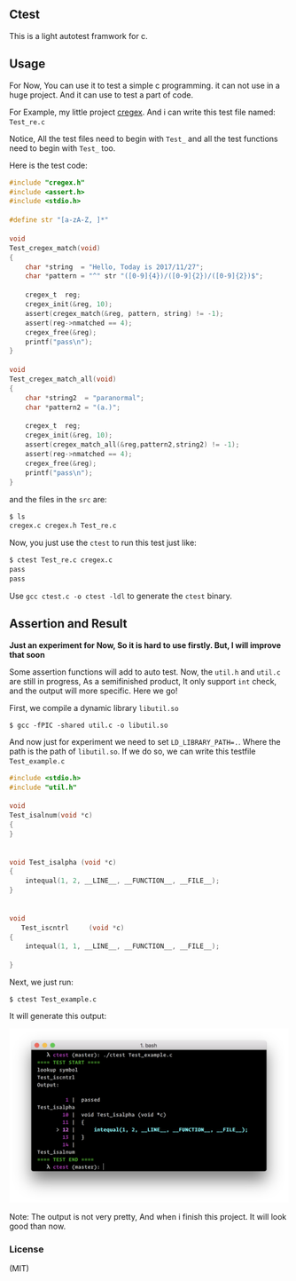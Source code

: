 ## Ctest

This is a light autotest framwork for c.

## Usage

For Now, You can use it to test a simple c programming. it can not use in a huge project. And it can use to test a part of code.


For Example, my little project [cregex](https://github.com/JesseEisen/cregex). And i can write this test file named: `Test_re.c`

Notice, All the test files need to begin with `Test_` and all the test functions need to begin with `Test_` too.

Here is the test code:

```c
#include "cregex.h"
#include <assert.h>
#include <stdio.h>

#define str "[a-zA-Z, ]*"

void
Test_cregex_match(void)
{
	char *string  = "Hello, Today is 2017/11/27";
	char *pattern = "^" str "([0-9]{4})/([0-9]{2})/([0-9]{2})$";

	cregex_t  reg;
	cregex_init(&reg, 10);
	assert(cregex_match(&reg, pattern, string) != -1);
	assert(reg->nmatched == 4);
	cregex_free(&reg);
	printf("pass\n");
}

void
Test_cregex_match_all(void)
{
    char *string2  = "paranormal";
    char *pattern2 = "(a.)";

	cregex_t  reg;
	cregex_init(&reg, 10);
	assert(cregex_match_all(&reg,pattern2,string2) != -1);
	assert(reg->nmatched == 4);
	cregex_free(&reg);
	printf("pass\n");
}

```

and the files in the `src` are:

```bash
$ ls
cregex.c cregex.h Test_re.c
```

Now, you just use the `ctest` to run this test just like:

```bash
$ ctest Test_re.c cregex.c
pass
pass
```

Use `gcc ctest.c -o ctest -ldl` to generate the `ctest` binary.


## Assertion and Result

**Just an experiment for Now, So it is hard to use firstly. But, I will improve that soon**

Some assertion functions will add to auto test. Now, the `util.h` and `util.c` are still in progress, As a semifinished product, It only support `int` check, and the output will more specific. Here we go!

First, we compile a dynamic library `libutil.so`

```shell
$ gcc -fPIC -shared util.c -o libutil.so
```

And now just for experiment we need to set `LD_LIBRARY_PATH=.`. Where the path is the path of `libutil.so`. If we do so, we can write this testfile `Test_example.c`

```c
#include <stdio.h>
#include "util.h"

void
Test_isalnum(void *c)
{
}


void Test_isalpha (void *c)
{
    intequal(1, 2, __LINE__, __FUNCTION__, __FILE__);
}


void
   Test_iscntrl     (void *c)
{
    intequal(1, 1, __LINE__, __FUNCTION__, __FILE__);

}

```

Next, we just run:

```shell
$ ctest Test_example.c
```

It will generate this output:

![result](./asset/1.png)


Note: The output is not very pretty, And when i finish this project. It will look good than now.


### License

(MIT)
